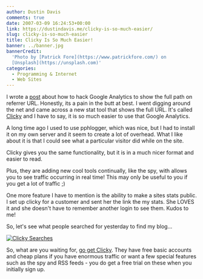 ```yaml
---
author: Dustin Davis
comments: true
date: 2007-03-09 16:24:53+00:00
link: https://dustindavis.me/clicky-is-so-much-easier/
slug: clicky-is-so-much-easier
title: Clicky Is So Much Easier!
banner: ../banner.jpg
bannerCredit:
  'Photo by [Patrick Fore](https://www.patrickfore.com/) on
  [Unsplash](https://unsplash.com)'
categories:
  - Programming & Internet
  - Web Sites
---
```


I wrote a [post](https://dustindavis.me/google-analytics-hack.html) about how to
hack Google Analytics to show the full path on referrer URL. Honestly, its a
pain in the butt at best. I went digging around the net and came across a new
stat tool that shows the full URL. It's called
[Clicky](http://getclicky.com/2490) and I have to say, it is so much easier to
use that Google Analytics.

A long time ago I used to use pphlogger, which was nice, but I had to install it
on my own server and it seem to create a lot of overhead. What I like about it
is that I could see what a particular visitor did while on the site.

Clicky gives you the same functionality, but it is in a much nicer format and
easier to read.

Plus, they are adding new cool tools continually, like the spy, with allows you
to see traffic occurring in real time! This may only be useful to you if you get
a lot of traffic ;)

One more feature I have to mention is the ability to make a sites stats public.
I set up clicky for a customer and sent her the link the my stats. She LOVES it
and she doesn't have to remember another login to see them. Kudos to me!

So, let's see what people searched for yesterday to find my blog...

[![Clicky Searches](https://dustindavis.me/wp-content/uploads/2007/03/clicky-searches.thumbnail.png)](https://dustindavis.me/wp-content/uploads/2007/03/clicky-searches.png)

So, what are you waiting for, [go get Clicky](http://getclicky.com/2490). They
have free basic accounts and cheap plans if you have enormous traffic or want a
few special features such as the spy and RSS feeds - you do get a free trial on
these when you initially sign up.
